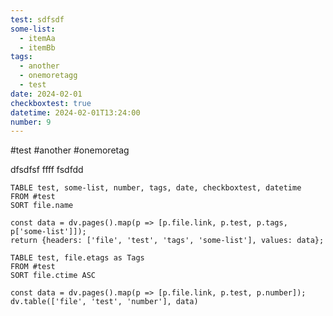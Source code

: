 ```yaml
---
test: sdfsdf
some-list:
  - itemAa
  - itemBb
tags:
  - another
  - onemoretagg
  - test
date: 2024-02-01
checkboxtest: true
datetime: 2024-02-01T13:24:00
number: 9
---
```

 #test #another #onemoretag

dfsdfsf   ffff fsdfdd

```data-edit
TABLE test, some-list, number, tags, date, checkboxtest, datetime
FROM #test
SORT file.name
```

```data-edittt
const data = dv.pages().map(p => [p.file.link, p.test, p.tags, p['some-list']]);
return {headers: ['file', 'test', 'tags', 'some-list'], values: data};
```


```dataview
TABLE test, file.etags as Tags
FROM #test
SORT file.ctime ASC
```

```dataviewjs
const data = dv.pages().map(p => [p.file.link, p.test, p.number]);
dv.table(['file', 'test', 'number'], data)
```
